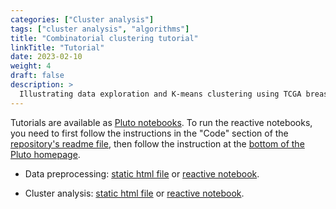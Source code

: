 ```yaml
---
categories: ["Cluster analysis"]
tags: ["cluster analysis", "algorithms"]
title: "Combinatorial clustering tutorial"
linkTitle: "Tutorial"
date: 2023-02-10
weight: 4
draft: false
description: >
  Illustrating data exploration and K-means clustering using TCGA breast cancer data.
---
```


Tutorials are available as [Pluto notebooks](https://plutojl.org/). To run the reactive notebooks, you need to first follow the instructions in the "Code" section of the [repository's readme file](https://github.com/tmichoel/genome-scale-modelling), then follow the instruction at the [bottom of the Pluto homepage](https://plutojl.org/).

- Data preprocessing: [static html file](/data-processing-TCGA-BRCA.html) or [reactive notebook](https://github.com/tmichoel/genome-scale-modelling/blob/main/code/notebooks/data-processing-TCGA-BRCA.jl).

- Cluster analysis: [static html file](/cluster-analysis-TCGA-BRCA.html) or [reactive notebook](https://github.com/tmichoel/genome-scale-modelling/blob/main/code/notebooks/cluster-analysis-TCGA-BRCA.jl).


